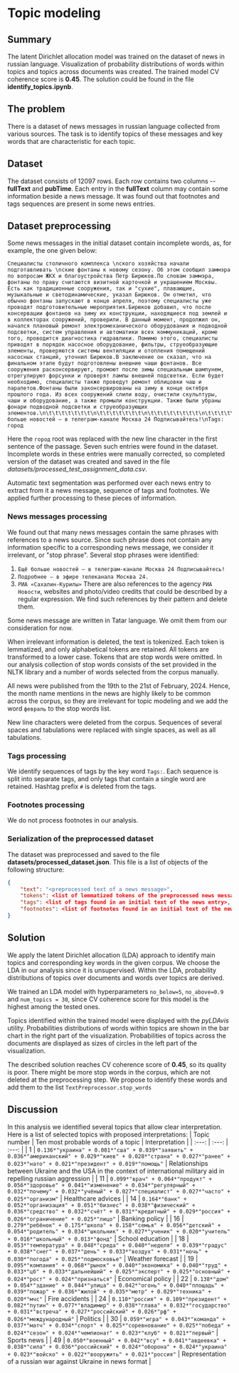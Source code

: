 # Topic modeling

## Summary

The latent Dirichlet allocation model was trained on the dataset of news in russian language. Visualization of probability distributions of words within topics and topics across documents was created. The trained model CV coherence score is **0.45**. The solution could be found in the file **identify_topics.ipynb**.

## The problem
There is a dataset of news messages in russian language collected from various sources. The task is to identify topics of these messages and key words that are characteristic for each topic.

## Dataset

The dataset consists of 12097 rows. Each row contains two columns -- **fullText** and **pubTime**. Each entry in the **fullText** column may contain some information beside a news message. It was found out that footnotes and tags sequences are present in some news entries.

## Dataset preprocessing

Some news messages in the initial dataset contain incomplete words, as, for example, the one given below:
```italic
Специалисты столичного комплекса \nского хозяйства начали подготавливать \nские фонтаны к новому сезону. Об этом сообщил заммэра по вопросам ЖКХ и благоустройства Петр Бирюков.По словам заммэра, фонтаны по праву считаются визитной карточкой и украшением Москвы. Есть как традиционные сооружения, так и "сухие", плавающие, музыкальные и светодинамические, указал Бирюков. Он отметил, что обычно фонтаны запускают в конце апреля, поэтому специалисты уже проводят подготовительные мероприятия.Бирюков добавил, что после консервации фонтанов на зиму их конструкции, находящиеся под землей и в коллекторах сооружений, проверили. В данный момент, продолжил он, начался плановый ремонт электромеханического оборудования и подводной подсветки, систем управления и автоматики всех коммуникаций, кроме того, проводится диагностика гидравлики. Помимо этого, специалисты приводят в порядок насосное оборудование, фильтры, струеобразующие элементы, проверяются системы вентиляции и отопления помещений насосных станций, уточнил Бирюков.В заключение он сказал, что на финальном этапе будут подготовлены внешние чаши фонтанов. Все сооружения расконсервируют, промоют после зимы специальным шампунем, отрегулируют форсунки и проверят лампы внешней подсветки. Если будет необходимо, специалисты также проведут ремонт облицовки чаш и парапетов.Фонтаны были законсервированы на зиму в конце октября прошлого года. Из всех сооружений слили воду, очистили скульптуры, чаши и оборудование, а также промыли конструкции. Также были убраны фонари подводной подсветки и струеобразующих элементов.\n\t\t\t\t\t\t\t\n\t\t\t\t\t\t\t\n\t\t\t\t\t\t\t\t\n\t\t\t\t\t\t\t\n\t\t\t\t\t\t\tЕщё больше новостей — в телеграм-канале Москва 24 Подписывайтесь!\nTags: город
```
Here the `город` root was replaced with the new line character in the first sentence of the passage. Seven such entries were found in the dataset. Incomplete words in these entries were manually corrected, so completed version of the dataset was created and saved in the file *datasets/processed_test_assignment_data.csv*.

Automatic text segmentation was performed over each news entry to extract from it a news message, sequence of tags and footnotes. We applied further processing to these pieces of information.

### News messages processing

We found out that many news messages contain the same phrases with references to a news source. Since such phrase does not contain any information specific to a corresponding news message, we consider it irrelevant, or "stop phrase". Several stop phrases were identified:
 1. `Ещё больше новостей — в телеграм-канале Москва 24 Подписывайтесь!`
 2. `Подробнее – в эфире телеканала Москва 24.`
 3. `РИА «Сахалин-Курилы»`
There are also references to the agency `РИА Новости`, websites and photo/video credits that could be described by a regular expression. We find such references by their pattern and delete them.

Some news message are written in Tatar language. We omit them from our consideration for now. 

When irrelevant information is deleted, the text is tokenized. Each token is lemmatized, and only alphabetical tokens are retained. All tokens are transformed to a lower case. Tokens that are stop words were omitted. In our analysis collection of stop words consists of the set provided in the NLTK library and a number of words selected from the corpus manually.

All news were published from the 19th to the 21st of February, 2024. Hence, the month name mentions in the news are highly likely to be common across the corpus, so they are irrelevant for topic modeling and we add the word `февраль` to the stop words list.

New line characters were deleted from the corpus. Sequences of several spaces and tabulations were replaced with single spaces, as well as all tabulations.

### Tags processing
We identify sequences of tags by the key word `Tags:`. Each sequence is split into separate tags, and only tags that contain a single word are retained. Hashtag prefix `#` is deleted from the tags.

### Footnotes processing

We do not process footnotes in our analysis.

### Serialization of the preprocessed dataset

The dataset was preprocessed and saved to the file **datasets/processed_dataset.json**. This file is a list of objects of the following structure:
```json
{
    "text": "<preprocessed text of a news message>", 
    "tokens": <list of lemmatized tokens of the preprocessed news message>, 
    "tags": <list of tags found in an initial text of the news entry>, 
    "footnotes": <list of footnotes found in an initial text of the news entry>
}
```

## Solution

We apply the latent Dirichlet allocation (LDA) approach to identify main topics and corresponding key words in the given corpus. We choose the LDA in our analysis since it is unsupervised. Within the LDA, probability distributions of topics over documents and words over topics are derived.

We trained an LDA model with hyperparameters `no_below=5`, `no_above=0.9` and `num_topics = 30`, since CV coherence score for this model is the highest among the tested ones.

Topics identified within the trained model were displayed with the *pyLDAvis* utility. Probabilities distributions of words within topics are shown in the bar chart in the right part of the visualization. Probabilities of topics across the documents are displayed as sizes of circles in the left part of the visualization.

The described solution reaches CV coherence score of **0.45**, so its quality is poor. There might be more stop words in the corpus, which are not deleted at the preprocessing step. We propose to identify these words and add them to the list `TextPreprocessor.stop_words`

## Discussion

In this analysis we identified several topics that allow clear interpretation. Here is a list of selected topics with proposed interpretations:
| Topic number | Ten most probable words of a topic | Interpretation |
| :---: | :---: | :---: |
| 1 | `0.136*"украина" + 0.081*"сша" + 0.039*"заявить" + 0.036*"американский" + 0.029*"киев" + 0.028*"страна" + 0.027*"ранее" + 0.023*"нато" + 0.021*"президент" + 0.019*"помощь"` | Relationships between Ukraine and the USA in the context of international military aid in repelling russian aggression |
| 11 | `0.099*"врач" + 0.064*"продукт" + 0.056*"здоровье" + 0.041*"изменение" + 0.034*"регулярный" + 0.032*"почему" + 0.032*"учёный" + 0.027*"специалист" + 0.027*"часто" + 0.025*"организм"` | Healthcare advices |
| 14 | `0.164*"банк" + 0.052*"организация" + 0.051*"бизнес" + 0.038*"физический" + 0.036*"средство" + 0.032*"счёт" + 0.031*"кредитный" + 0.029*"россия" + 0.026*"ограничение" + 0.025*"лицо"` | Banking policy |
| 16 | `0.279*"ребёнок" + 0.175*"школа" + 0.158*"семья" + 0.056*"детский" + 0.054*"родитель" + 0.034*"школьник" + 0.027*"ученик" + 0.020*"учитель" + 0.016*"школьный" + 0.013*"фонд"` | School education |
| 18 | `0.053*"температура" + 0.048*"среда" + 0.040*"неделя" + 0.039*"градус" + 0.038*"снег" + 0.037*"день" + 0.033*"воздух" + 0.031*"ночь" + 0.030*"погода" + 0.025*"подмосковье"` | Weather forecast |
| 19 | `0.095*"компания" + 0.068*"рынок" + 0.040*"экономика" + 0.040*"труд" + 0.033*"цб" + 0.033*"дальнейший" + 0.025*"эксперт" + 0.025*"основный" + 0.024*"рост" + 0.024*"признаться"` | Economical policy |
| 22 | `0.138*"дом" + 0.054*"здание" + 0.044*"улица" + 0.042*"огонь" + 0.040*"площадь" + 0.039*"пожар" + 0.036*"жилой" + 0.035*"метр" + 0.029*"техника" + 0.020*"мчс"` | Fire accidents |
| 24 | `0.110*"россия" + 0.109*"президент" + 0.082*"путин" + 0.077*"владимир" + 0.038*"глава" + 0.032*"государство" + 0.031*"встреча" + 0.027*"российский" + 0.026*"рф" + 0.026*"международный"` | Politics |
| 30 | `0.059*"игра" + 0.043*"команда" + 0.037*"матч" + 0.034*"спорт" + 0.025*"соревнование" + 0.025*"победа" + 0.024*"сезон" + 0.024*"чемпионат" + 0.023*"клуб" + 0.021*"первый"` | Sports news |
| 49 | `0.050*"военный" + 0.042*"всу" + 0.041*"авдеевка" + 0.038*"сила" + 0.036*"российский" + 0.024*"оборона" + 0.024*"украина" + 0.023*"войско" + 0.022*"вооружить" + 0.021*"россия"` | Representation of a russian war against Ukraine in news format |